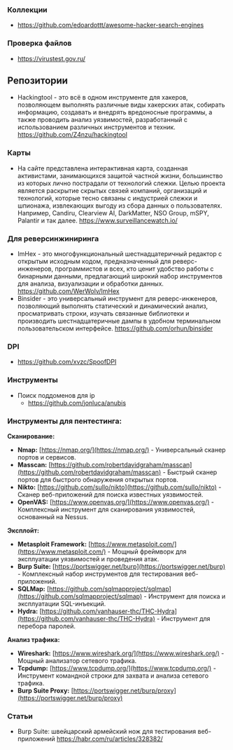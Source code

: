 
### Коллекции

- https://github.com/edoardottt/awesome-hacker-search-engines

### Проверка файлов

- https://virustest.gov.ru/

## Репозитории

- Hackingtool - это всё в одном инструменте для хакеров, позволяющем выполнять различные виды хакерских атак, собирать информацию, создавать и внедрять вредоносные программы, а также проводить анализ уязвимостей, разработанный с использованием различных инструментов и техник. https://github.com/Z4nzu/hackingtool

### Карты

- На сайте представлена интерактивная карта,  созданная активистами, занимающихся защитой частной жизни, большинство из которых лично пострадали от технологий слежки. Целью проекта является раскрытие скрытых  связей компаний, организаций и технологий, которые  тесно связаны с индустрией слежки и шпионажа, извлекающих выгоду из сбора данных о пользователях. Например, Candiru, Clearview AI, DarkMatter, NSO Group, mSPY, Palantir и так  далее. https://www.surveillancewatch.io/

### Для реверсинжиниринга

- ImHex - это многофункциональный шестнадцатеричный редактор с открытым исходным кодом, предназначенный для реверс-инженеров, программистов и всех, кто ценит удобство работы с бинарными данными, предлагающий широкий набор инструментов для анализа, визуализации и обработки данных. https://github.com/WerWolv/ImHex
- Binsider - это универсальный инструмент для реверс-инженеров, позволяющий выполнять статический и динамический анализ, просматривать строки, изучать связанные библиотеки и производить шестнадцатеричные дампы в удобном терминальном пользовательском интерфейсе. https://github.com/orhun/binsider

### DPI

- https://github.com/xvzc/SpoofDPI

### Инструменты

- Поиск поддоменов для ip
    - https://github.com/jonluca/anubis

### Инструменты для пентестинга:

**Сканирование:**

* **Nmap:** [https://nmap.org/](https://nmap.org/) - Универсальный сканер портов и сервисов.
* **Masscan:** [https://github.com/robertdavidgraham/masscan](https://github.com/robertdavidgraham/masscan) - Быстрый сканер портов для быстрого обнаружения открытых портов.
* **Nikto:** [https://github.com/sullo/nikto](https://github.com/sullo/nikto) - Сканер веб-приложений для поиска известных уязвимостей.
* **OpenVAS:** [https://www.openvas.org/](https://www.openvas.org/) - Комплексный инструмент для сканирования уязвимостей, основанный на Nessus.

**Эксплойт:**

* **Metasploit Framework:** [https://www.metasploit.com/](https://www.metasploit.com/) - Мощный фреймворк для эксплуатации уязвимостей и проведения атак.
* **Burp Suite:** [https://portswigger.net/burp](https://portswigger.net/burp) - Комплексный набор инструментов для тестирования веб-приложений.
* **SQLMap:** [https://github.com/sqlmapproject/sqlmap](https://github.com/sqlmapproject/sqlmap) - Инструмент для поиска и эксплуатации SQL-инъекций.
* **Hydra:** [https://github.com/vanhauser-thc/THC-Hydra](https://github.com/vanhauser-thc/THC-Hydra) - Инструмент для перебора паролей.

**Анализ трафика:**

* **Wireshark:** [https://www.wireshark.org/](https://www.wireshark.org/) - Мощный анализатор сетевого трафика.
* **Tcpdump:** [https://www.tcpdump.org/](https://www.tcpdump.org/) - Инструмент командной строки для захвата и анализа сетевого трафика.
* **Burp Suite Proxy:** [https://portswigger.net/burp/proxy](https://portswigger.net/burp/proxy)

### Статьи

- Burp Suite: швейцарский армейский нож для тестирования веб-приложений https://habr.com/ru/articles/328382/

